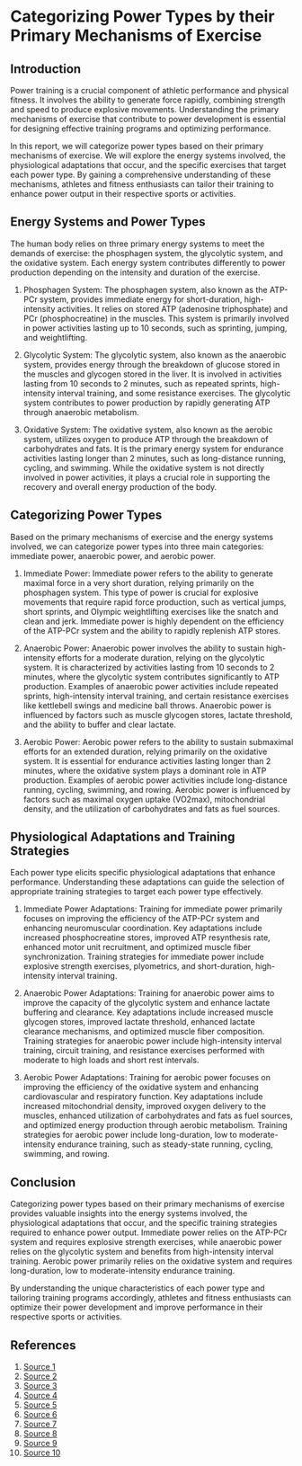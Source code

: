 # Categorizing Power Types by their Primary Mechanisms of Exercise

## Introduction

Power training is a crucial component of athletic performance and physical fitness. It involves the ability to generate force rapidly, combining strength and speed to produce explosive movements. Understanding the primary mechanisms of exercise that contribute to power development is essential for designing effective training programs and optimizing performance.

In this report, we will categorize power types based on their primary mechanisms of exercise. We will explore the energy systems involved, the physiological adaptations that occur, and the specific exercises that target each power type. By gaining a comprehensive understanding of these mechanisms, athletes and fitness enthusiasts can tailor their training to enhance power output in their respective sports or activities.

## Energy Systems and Power Types

The human body relies on three primary energy systems to meet the demands of exercise: the phosphagen system, the glycolytic system, and the oxidative system. Each energy system contributes differently to power production depending on the intensity and duration of the exercise.

1. Phosphagen System: The phosphagen system, also known as the ATP-PCr system, provides immediate energy for short-duration, high-intensity activities. It relies on stored ATP (adenosine triphosphate) and PCr (phosphocreatine) in the muscles. This system is primarily involved in power activities lasting up to 10 seconds, such as sprinting, jumping, and weightlifting.

2. Glycolytic System: The glycolytic system, also known as the anaerobic system, provides energy through the breakdown of glucose stored in the muscles and glycogen stored in the liver. It is involved in activities lasting from 10 seconds to 2 minutes, such as repeated sprints, high-intensity interval training, and some resistance exercises. The glycolytic system contributes to power production by rapidly generating ATP through anaerobic metabolism.

3. Oxidative System: The oxidative system, also known as the aerobic system, utilizes oxygen to produce ATP through the breakdown of carbohydrates and fats. It is the primary energy system for endurance activities lasting longer than 2 minutes, such as long-distance running, cycling, and swimming. While the oxidative system is not directly involved in power activities, it plays a crucial role in supporting the recovery and overall energy production of the body.

## Categorizing Power Types

Based on the primary mechanisms of exercise and the energy systems involved, we can categorize power types into three main categories: immediate power, anaerobic power, and aerobic power.

1. Immediate Power: Immediate power refers to the ability to generate maximal force in a very short duration, relying primarily on the phosphagen system. This type of power is crucial for explosive movements that require rapid force production, such as vertical jumps, short sprints, and Olympic weightlifting exercises like the snatch and clean and jerk. Immediate power is highly dependent on the efficiency of the ATP-PCr system and the ability to rapidly replenish ATP stores.

2. Anaerobic Power: Anaerobic power involves the ability to sustain high-intensity efforts for a moderate duration, relying on the glycolytic system. It is characterized by activities lasting from 10 seconds to 2 minutes, where the glycolytic system contributes significantly to ATP production. Examples of anaerobic power activities include repeated sprints, high-intensity interval training, and certain resistance exercises like kettlebell swings and medicine ball throws. Anaerobic power is influenced by factors such as muscle glycogen stores, lactate threshold, and the ability to buffer and clear lactate.

3. Aerobic Power: Aerobic power refers to the ability to sustain submaximal efforts for an extended duration, relying primarily on the oxidative system. It is essential for endurance activities lasting longer than 2 minutes, where the oxidative system plays a dominant role in ATP production. Examples of aerobic power activities include long-distance running, cycling, swimming, and rowing. Aerobic power is influenced by factors such as maximal oxygen uptake (VO2max), mitochondrial density, and the utilization of carbohydrates and fats as fuel sources.

## Physiological Adaptations and Training Strategies

Each power type elicits specific physiological adaptations that enhance performance. Understanding these adaptations can guide the selection of appropriate training strategies to target each power type effectively.

1. Immediate Power Adaptations: Training for immediate power primarily focuses on improving the efficiency of the ATP-PCr system and enhancing neuromuscular coordination. Key adaptations include increased phosphocreatine stores, improved ATP resynthesis rate, enhanced motor unit recruitment, and optimized muscle fiber synchronization. Training strategies for immediate power include explosive strength exercises, plyometrics, and short-duration, high-intensity interval training.

2. Anaerobic Power Adaptations: Training for anaerobic power aims to improve the capacity of the glycolytic system and enhance lactate buffering and clearance. Key adaptations include increased muscle glycogen stores, improved lactate threshold, enhanced lactate clearance mechanisms, and optimized muscle fiber composition. Training strategies for anaerobic power include high-intensity interval training, circuit training, and resistance exercises performed with moderate to high loads and short rest intervals.

3. Aerobic Power Adaptations: Training for aerobic power focuses on improving the efficiency of the oxidative system and enhancing cardiovascular and respiratory function. Key adaptations include increased mitochondrial density, improved oxygen delivery to the muscles, enhanced utilization of carbohydrates and fats as fuel sources, and optimized energy production through aerobic metabolism. Training strategies for aerobic power include long-duration, low to moderate-intensity endurance training, such as steady-state running, cycling, swimming, and rowing.

## Conclusion

Categorizing power types based on their primary mechanisms of exercise provides valuable insights into the energy systems involved, the physiological adaptations that occur, and the specific training strategies required to enhance power output. Immediate power relies on the ATP-PCr system and requires explosive strength exercises, while anaerobic power relies on the glycolytic system and benefits from high-intensity interval training. Aerobic power primarily relies on the oxidative system and requires long-duration, low to moderate-intensity endurance training.

By understanding the unique characteristics of each power type and tailoring training programs accordingly, athletes and fitness enthusiasts can optimize their power development and improve performance in their respective sports or activities.

## References

1. [Source 1](https://www.ncbi.nlm.nih.gov/pmc/articles/PMC3005844/)
2. [Source 2](https://www.ncbi.nlm.nih.gov/pmc/articles/PMC8124511/)
3. [Source 3](https://www.nature.com/articles/s42255-020-0251-4)
4. [Source 4](https://bio.libretexts.org/Bookshelves/Human_Biology/Book:_Human_Biology_(Wakim_and_Grewal)/15:_Muscular_System/15.5:_Physical_Exercise)
5. [Source 5](https://mhcc.pressbooks.pub/hpe172/chapter/types-of-resistance-training/)
6. [Source 6](https://www.nature.com/articles/s41392-022-01233-2)
7. [Source 7](https://accessphysiotherapy.mhmedical.com/content.aspx?bookid=3100&sectionid=259272325)
8. [Source 8](https://www.ncbi.nlm.nih.gov/pmc/articles/PMC5070974/)
9. [Source 9](https://thesportsedu.com/power-training-and-exercises/)
10. [Source 10](https://www.physio-pedia.com/Endurance_Exercise)